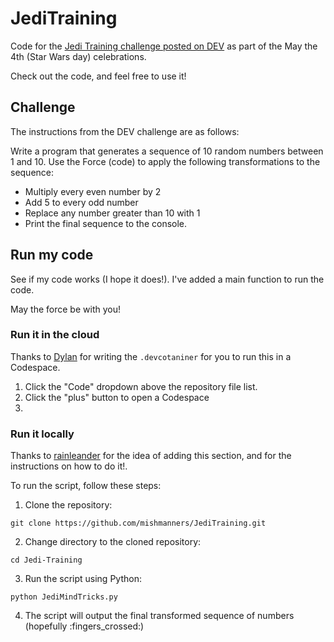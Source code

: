# JediTraining

Code for the [Jedi Training challenge posted on DEV](https://dev.to/devteam/jedi-training-challenge-5a48) as part of the May the 4th (Star Wars day) celebrations.

Check out the code, and feel free to use it!

## Challenge

The instructions from the DEV challenge are as follows:

Write a program that generates a sequence of 10 random numbers between 1 and 10.
Use the Force (code) to apply the following transformations to the sequence:

- Multiply every even number by 2
- Add 5 to every odd number
- Replace any number greater than 10 with 1
- Print the final sequence to the console.

## Run my code

See if my code works (I hope it does!). I've added a main function to run the code.

May the force be with you!

### Run it in the cloud

Thanks to [Dylan](dylan-mccarthy) for writing the `.devcotaniner` for you to run this in a Codespace.

1. Click the "Code" dropdown above the repository file list.
2. Click the "plus" button to open a Codespace
3. 

### Run it locally

Thanks to [rainleander](https://github.com/rainleander/may-the-fourth/blob/main/README.md) for the idea of adding this section, and for the instructions on how to do it!.

To run the script, follow these steps:

1. Clone the repository:

```
git clone https://github.com/mishmanners/JediTraining.git
```

2. Change directory to the cloned repository:

```
cd Jedi-Training
```

3. Run the script using Python:

```
python JediMindTricks.py
```

4. The script will output the final transformed sequence of numbers (hopefully :fingers_crossed:)
